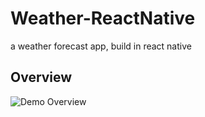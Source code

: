 # Weather-ReactNative
a weather forecast app, build in react native 

## Overview
![Demo Overview](https://github.com/XcqRomance/Weather-ReactNative/blob/master/ios_weather.gif)
